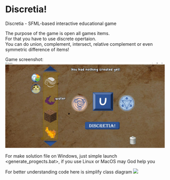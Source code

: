 # Discretia!

Discretia - SFML-based interactive educational game <br>

The purpose of the game is open all games items. <br>
For that you have to use discrete opertaion. <br>
You can do union, complement, intersect, relative complement or even symmetric difference of items!<br>

Game screenshot:
![](demo.jpg)

For make solution file on Windows, just simple launch <generate_progects.bat>, if you use Linux or MacOS may God help you

For better understanding code here is simplify class diagram 
![](ClassDiagram.jpg)